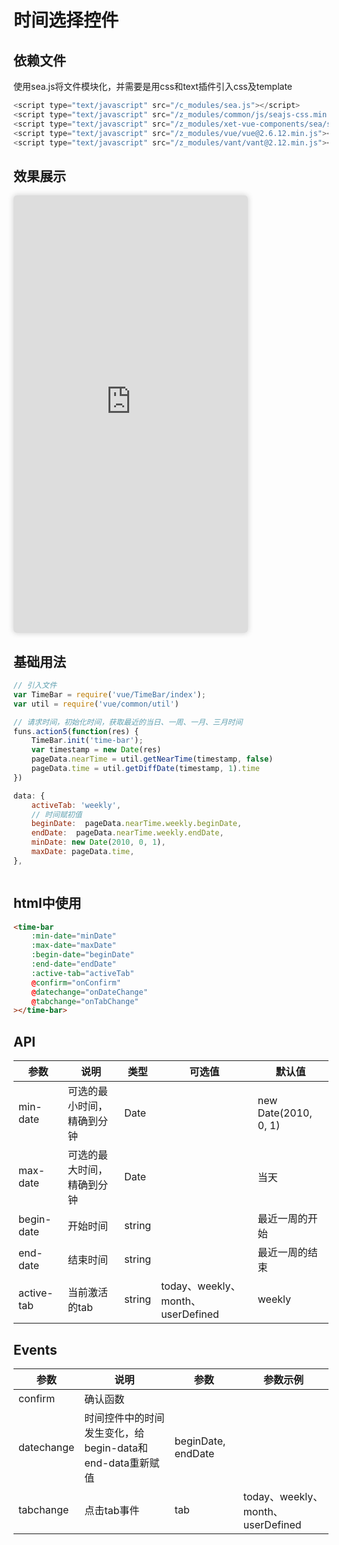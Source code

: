 # 时间选择控件

## 依赖文件
使用sea.js将文件模块化，并需要是用css和text插件引入css及template
```js
<script type="text/javascript" src="/c_modules/sea.js"></script>
<script type="text/javascript" src="/z_modules/common/js/seajs-css.min.js"></script>
<script type="text/javascript" src="/z_modules/xet-vue-components/sea/seajs-text.js"></script>
<script type="text/javascript" src="/z_modules/vue/vue@2.6.12.min.js"></script>
<script type="text/javascript" src="/z_modules/vant/vant@2.12.min.js"></script>
```

## 效果展示
<iframe class="iframeBox" src="https://qing-1258827329.cos.ap-beijing.myqcloud.com/componet/TimeBar/demo/demo.html" width="375px" height="700px"></iframe>


## 基础用法
```js
// 引入文件
var TimeBar = require('vue/TimeBar/index');
var util = require('vue/common/util')

// 请求时间，初始化时间，获取最近的当日、一周、一月、三月时间
funs.action5(function(res) {
    TimeBar.init('time-bar');
    var timestamp = new Date(res)
    pageData.nearTime = util.getNearTime(timestamp, false)
    pageData.time = util.getDiffDate(timestamp, 1).time
})

data: {
    activeTab: 'weekly',
    // 时间赋初值
    beginDate:  pageData.nearTime.weekly.beginDate,
    endDate:  pageData.nearTime.weekly.endDate,
    minDate: new Date(2010, 0, 1),
    maxDate: pageData.time,
},



```
## html中使用
```html
<time-bar
    :min-date="minDate" 
    :max-date="maxDate" 
    :begin-date="beginDate" 
    :end-date="endDate"
    :active-tab="activeTab"
    @confirm="onConfirm" 
    @datechange="onDateChange"
    @tabchange="onTabChange"
></time-bar>
```
## API

| 参数    | 说明   | 类型    | 可选值                                             | 默认值  |
| ------- | ------ | ------- | -------------------------------------------------- | ------- |
| min-date    | 可选的最小时间，精确到分钟   | Date  || new Date(2010, 0, 1) |
| max-date    | 可选的最大时间，精确到分钟   | Date  || 当天 |
| begin-date | 开始时间 | string || 最近一周的开始   |
| end-date | 结束时间 | string || 最近一周的结束   |
| active-tab | 当前激活的tab | string | today、weekly、month、userDefined | weekly   |


## Events

| 参数    | 说明   | 参数 | 参数示例 |
| ------- | ------ | ------- | ------- |
| confirm | 确认函数 |  | |
| datechange | 时间控件中的时间发生变化，给begin-data和end-data重新赋值 | beginDate, endDate |
| tabchange | 点击tab事件 | tab | today、weekly、month、userDefined |

<style scoped>
    .iframeBox{
        /* position:absolute;
        top: 100px;
        right: 30px; */
        border-radius: 5px;
        border:none;
        background: #fff;
        box-shadow: 0 0 10px #ccc;
    }
</style>



